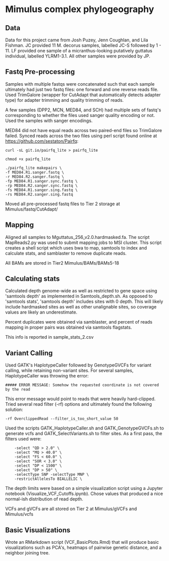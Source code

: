 # Mimulus complex phylogeography

## Data

Data for this project came from Josh Puzey, Jenn Coughlan, and Lila Fishman.  JC provided 11 M. decorus samples, labelled JC-S followed by 1 - 11.  LF provided one sample of a micranthus-looking putatively guttatus individual, labelled YLRM1-3.1.  All other samples were provided by JP.

## Fastq Pre-processing

Samples with multiple fastqs were concatenated such that each sample ultimately had just two fastq files: one forward and one reverse reads file.  Used TrimGalore (wrapper for CutAdapt that automatically detects adapter type) for adapter trimming and quality trimming of reads.  

A few samples (DPP2, MCN, MED84, and SCH) had multiple sets of fastq's corresponding to whether the files used sanger quality encoding or not.  Used the samples with sanger encodings.

MED84 did not have equal reads across two paired-end files so TrimGalore failed.
Synced reads across the two files using perl script found online at https://github.com/sestaton/Pairfq:
```
curl -sL git.io/pairfq_lite > pairfq_lite

chmod +x pairfq_lite

./pairfq_lite makepairs \
-f MED84.R1.sanger.fastq \
-r MED84.R2.sanger.fastq \
-fp MED84.R1.sanger.sync.fastq \
-rp MED84.R2.sanger.sync.fastq \
-fs MED84.R1.sanger.sing.fastq \
-rs MED84.R2.sanger.sing.fastq
```

Moved all pre-processed fastq files to Tier 2 storage at Mimulus/fastq/CutAdapt/

## Mapping

Aligned all samples to Mguttatus_256_v2.0.hardmasked.fa.  The script MapReads2.py was used to submit mapping jobs to MSI cluster.  This script creates a shell script which uses bwa to map, samtools to index and calculate stats, and samblaster to remove duplicate reads.

All BAMs are stored in Tier2 Mimulus/BAMs/BAMs5-18

## Calculating stats

Calculated depth genome-wide as well as restricted to gene space using 'samtools depth' as implemented in Samtools_depth.sh.  As opposed to 'samtools stats', 'samtools depth' includes sites with 0 depth.  This will likely include hardmasked sites as well as other unalignable sites, so coverage values are likely an underestimate.  

Percent duplicates were obtained via samblaster, and percent of reads mapping in proper pairs was obtained via samtools flagstats.

This info is reported in sample_stats_2.csv

## Variant Calling

Used GATK's HaplotypeCaller followed by GenotypeGVCFs for variant calling, while retaining non-variant sites.  For several samples, HaplotypeCaller was throwing the error:
```
##### ERROR MESSAGE: Somehow the requested coordinate is not covered by the read
```

This error message would point to reads that were heavily hard-clipped.  Tried several read filter (-rf) options and ultimately found the following solution:
```
-rf OverclippedRead --filter_is_too_short_value 50
```

Used the scripts GATK_HaplotypeCaller.sh and GATK_GenotypeGVCFs.sh to generate vcfs and GATK_SelectVariants.sh to filter sites.  As a first pass, the filters used were:
```
	-select "QD > 2.0" \
	-select "MQ > 40.0" \
	-select "FS < 60.0" \
	-select "SOR < 3.0" \
	-select "DP < 1500" \
	-select "DP > 50" \
	-selectType SNP -selectType MNP \
    -restrictAllelesTo BIALLELIC \
```

The depth limits were based on a simple visualization script using a Jupyter notebook (Visualize_VCF_Cutoffs.ipynb). Chose values that produced a nice normal-ish distribution of read depth.

VCFs and gVCFs are all stored on Tier 2 at Mimulus/gVCFs and Mimulus/vcfs

## Basic Visualizations

Wrote an RMarkdown script (VCF_BasicPlots.Rmd) that will produce basic visualizations such as PCA's, heatmaps of pairwise genetic distance, and a neighbor joining tree.  

